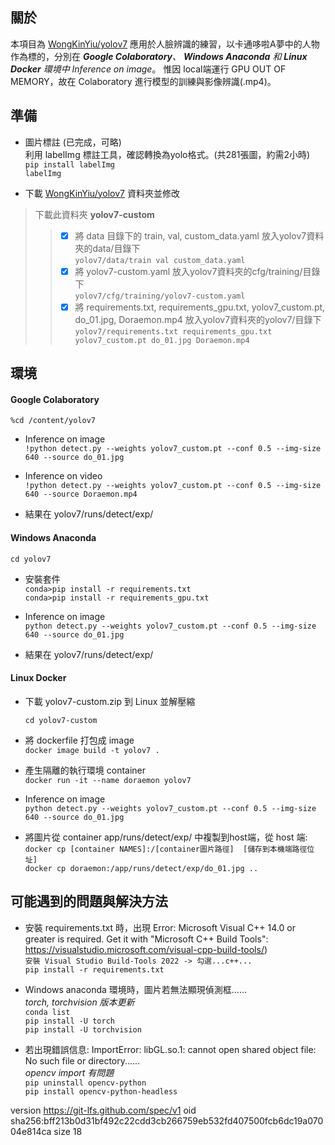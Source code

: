## 關於

本項目為 [WongKinYiu/yolov7](https://github.com/WongKinYiu/yolov7) 應用於人臉辨識的練習，以卡通哆啦A夢中的人物作為標的，分別在 ***Google Colaboratory**、 **Windows Anaconda** 和 **Linux Docker** 環境中 Inference on image*。  惟因 local端運行 GPU OUT OF MEMORY，故在 Colaboratory 進行模型的訓練與影像辨識(.mp4)。

## 準備

- 圖片標註  (已完成，可略)  
利用 labelImg 標註工具，確認轉換為yolo格式。(共281張圖，約需2小時)  
`pip install labelImg`  
`labelImg`  

- 下載 [WongKinYiu/yolov7](https://github.com/WongKinYiu/yolov7) 資料夾並修改  
> 下載此資料夾  **yolov7-custom**  
>> - [x] 將 data 目錄下的 train, val, custom_data.yaml 放入yolov7資料夾的data/目錄下  
    `yolov7/data/train val custom_data.yaml`  
>> - [x] 將 yolov7-custom.yaml 放入yolov7資料夾的cfg/training/目錄下  
    `yolov7/cfg/training/yolov7-custom.yaml`  
>> - [x] 將 requirements.txt, requirements_gpu.txt, yolov7_custom.pt, do_01.jpg, Doraemon.mp4 放入yolov7資料夾的yolov7/目錄下  
    `yolov7/requirements.txt requirements_gpu.txt yolov7_custom.pt do_01.jpg Doraemon.mp4`  



## 環境

#### Google Colaboratory

`%cd /content/yolov7`  

- Inference on image  
`!python detect.py --weights yolov7_custom.pt --conf 0.5 --img-size 640 --source do_01.jpg`  

- Inference on video  
`!python detect.py --weights yolov7_custom.pt --conf 0.5 --img-size 640 --source Doraemon.mp4`  

- 結果在 yolov7/runs/detect/exp/  

#### Windows Anaconda

`cd yolov7`  

- 安裝套件  
`conda>pip install -r requirements.txt`  
`conda>pip install -r requirements_gpu.txt`  

- Inference on image  
`python detect.py --weights yolov7_custom.pt --conf 0.5 --img-size 640 --source do_01.jpg`  

- 結果在 yolov7/runs/detect/exp/  

#### Linux Docker

- 下載 yolov7-custom.zip 到 Linux 並解壓縮  

  `cd yolov7-custom`

- 將 dockerfile 打包成 image  
`docker image build -t yolov7 .`  

- 產生隔離的執行環境 container  
`docker run -it --name doraemon yolov7`  

- Inference on image  
`python detect.py --weights yolov7_custom.pt --conf 0.5 --img-size 640 --source do_01.jpg`  

- 將圖片從 container app/runs/detect/exp/ 中複製到host端，從 host 端:  
`docker cp [container NAMES]:/[container圖片路徑]  [儲存到本機端路徑位址]`  
`docker cp doraemon:/app/runs/detect/exp/do_01.jpg ..`  



## 可能遇到的問題與解決方法  

  - 安裝 requirements.txt 時，出現 Error: Microsoft Visual C++ 14.0 or greater is required. Get it with "Microsoft C++ Build Tools": https://visualstudio.microsoft.com/visual-cpp-build-tools/)  
  `安裝 Visual Studio Build-Tools 2022 -> 勾選...c++...`  
  `pip install -r requirements.txt`  

  - Windows anaconda 環境時，圖片若無法顯現偵測框......  
  _torch, torchvision 版本更新_  
  `conda list`  
  `pip install -U torch`  
  `pip install -U torchvision`  
  
  - 若出現錯誤信息: ImportError: libGL.so.1: cannot open shared object file: No such file or directory......  
  _opencv import 有問題_  
  `pip uninstall opencv-python`  
  `pip install opencv-python-headless`  



version https://git-lfs.github.com/spec/v1
oid sha256:bff213b0d31bf492c22cdd3cb266759eb532fd407500fcb6dc19a07004e814ca
size 18  
